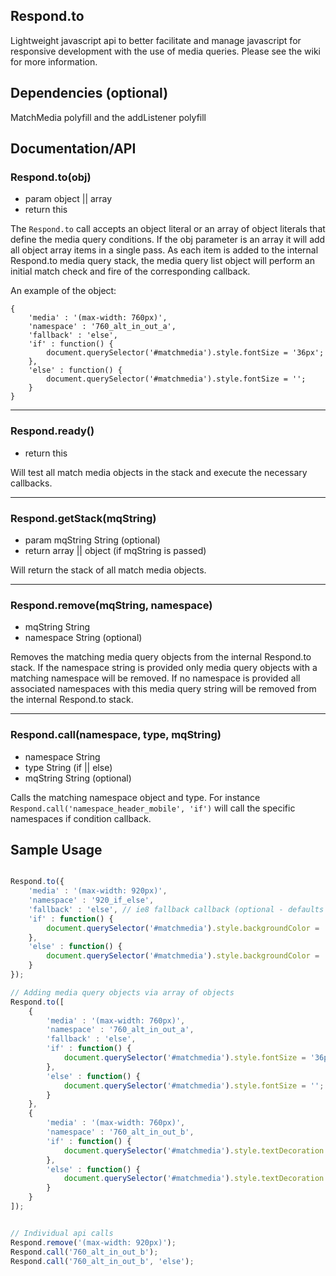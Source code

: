 ## Respond.to

Lightweight javascript api to better facilitate and manage javascript for responsive development with the use of media queries. Please see the wiki for more information.


## Dependencies (optional)

MatchMedia polyfill and the addListener polyfill

## Documentation/API

### Respond.to(obj)
* param object || array
* return this

The `Respond.to` call accepts an object literal or an array of object literals that define the media query conditions. If the obj parameter is an array it will add all object array items in a single pass. As each item is added to the internal Respond.to media query stack, the media query list object will perform an initial match check and fire of the corresponding callback.

An example of the object:

    {
        'media' : '(max-width: 760px)',
        'namespace' : '760_alt_in_out_a',
        'fallback' : 'else',
        'if' : function() {
            document.querySelector('#matchmedia').style.fontSize = '36px';
        },
        'else' : function() {
            document.querySelector('#matchmedia').style.fontSize = '';
        }
    }

---

### Respond.ready()
* return this

Will test all match media objects in the stack and execute the necessary callbacks.

---

### Respond.getStack(mqString)
* param mqString String (optional)
* return array || object (if mqString is passed)

Will return the stack of all match media objects.

---

### Respond.remove(mqString, namespace)
* mqString String
* namespace String (optional)

Removes the matching media query objects from the internal Respond.to stack. If the namespace string is provided only media query objects with a matching namespace will be removed. If no namespace is provided all associated namespaces with this media query string will be removed from the internal Respond.to stack.

---

### Respond.call(namespace, type, mqString)
* namespace String
* type String (if || else)
* mqString String (optional)

Calls the matching namespace object and type. For instance `Respond.call('namespace_header_mobile', 'if')` will call the specific namespaces if condition callback.


## Sample Usage

````javascript

Respond.to({
	'media' : '(max-width: 920px)',
    'namespace' : '920_if_else',
    'fallback' : 'else', // ie8 fallback callback (optional - defaults to 'if' callback)
    'if' : function() {
    	document.querySelector('#matchmedia').style.backgroundColor = '#ff00cc';
    },
    'else' : function() {
    	document.querySelector('#matchmedia').style.backgroundColor = '';
    }
});

// Adding media query objects via array of objects
Respond.to([
    {
        'media' : '(max-width: 760px)',
        'namespace' : '760_alt_in_out_a',
        'fallback' : 'else',
        'if' : function() {
            document.querySelector('#matchmedia').style.fontSize = '36px';
        },
        'else' : function() {
            document.querySelector('#matchmedia').style.fontSize = '';
        }
    },
    {
        'media' : '(max-width: 760px)',
        'namespace' : '760_alt_in_out_b',
        'if' : function() {
            document.querySelector('#matchmedia').style.textDecoration = 'underline';
        },
        'else' : function() {
            document.querySelector('#matchmedia').style.textDecoration = '';
        }
    }
]);


// Individual api calls
Respond.remove('(max-width: 920px)');
Respond.call('760_alt_in_out_b');
Respond.call('760_alt_in_out_b', 'else');
````

